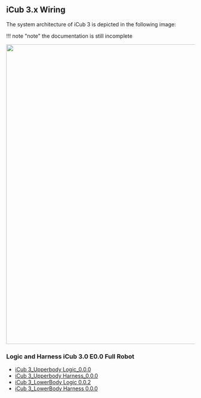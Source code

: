 ## iCub 3.x Wiring 

The system architecture of iCub 3 is depicted in the following image:

!!! note "note"
    the documentation is still incomplete
    
<center> <img src ="https://github.com/icub-tech-iit/electronics-wiring/blob/master/icub3/pdf/Architecture_iCub3.3.png" width=800> </center>

### Logic and Harness iCub 3.0 E0.0 Full Robot 

- [iCub 3_Upperbody Logic_0.0.0](https://github.com/icub-tech-iit/electronics-wiring-public/blob/master/icub3/pdf/iCub%203_14432_Upperbody%20Logic.pdf)
- [iCub 3_Upperbody Harness_0.0.0](https://github.com/icub-tech-iit/electronics-wiring-public/blob/master/icub3/pdf/iCub%203_10360_Upperbody%20Harness.pdf)
- [iCub 3_LowerBody Logic 0.0.2](https://github.com/icub-tech-iit/electronics-wiring-public/blob/master/icub3/pdf/iCub%203_10681_LowerBody%20Logic.pdf)
- [iCub 3_LowerBody Harness 0.0.0](https://github.com/icub-tech-iit/electronics-wiring-public/blob/master/icub3/pdf/iCub%203_14433_Lowerbody%20Harness.pdf) 

